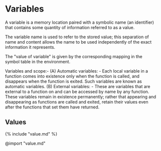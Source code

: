 # Variables

A variable is a memory location paired with a symbolic name (an identifier) that contains some quantity of information referred to as a value.

The variable name is used to refer to the stored value; this separation of name and content allows the name to be used independently of the exact information it represents.

The "value of variable" is given by the corresponding mapping in the symbol table in the environment.

Variables and scope:- (A) Automatic variables: - Each local variable in a function comes into existence only when the function is called, and disappears when the function is exited. Such variables are known as automatic variables. (B) External variables: - These are variables that are external to a function on and can be accessed by name by any function. These variables remain in existence permanently; rather that appearing and disappearing as functions are called and exited, retain their values even after the functions that set them have returned.


## Values

<!-- git book file include -->
{% include "value.md" %}

<!-- markdown-preview-enhanced: import file 1 -->
@import "value.md"

<!-- markdown-preview-enhanced: import file 2 -->
<!-- @import "mutability.md" -->
